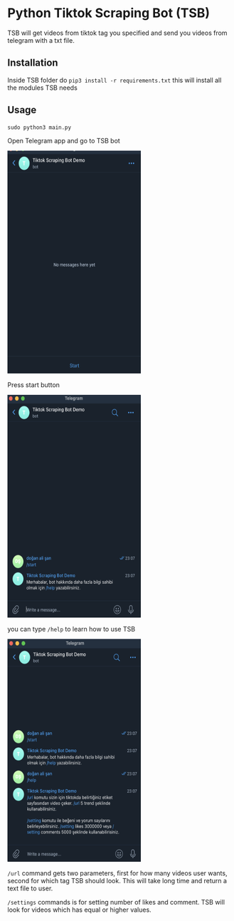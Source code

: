 
# Python Tiktok Scraping Bot (TSB)

TSB will get videos from tiktok tag you specified and send you videos from telegram with a txt file.
## Installation
Inside TSB folder do `pip3 install -r requirements.txt` this will install all the modules TSB needs

## Usage

```python
sudo python3 main.py
```

Open Telegram app and go to TSB bot 

<img src="s.png" data-canonical-src="s.png" width="300" height="500" />

Press start button 

<img src="start.png" data-canonical-src="s.png" width="300" height="500" />


you can type `/help` to learn how to use TSB

<img src="help.png" data-canonical-src="s.png" width="300" height="500" />


`/url` command gets two parameters, first for how many videos user wants, 
second for which tag TSB should look. This will take long time and return a text file to user.

`/settings` commands is for setting number of likes and comment. TSB will look for videos which has equal or higher values.

